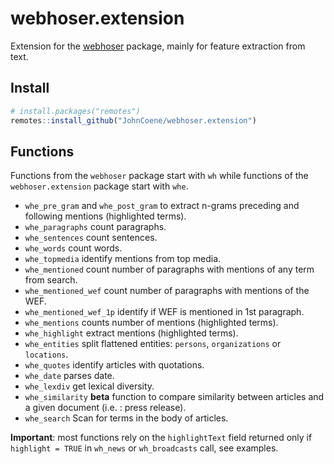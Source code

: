 # webhoser.extension

Extension for the [webhoser](https://webhoser.john-coene.com) package, mainly for feature extraction from text.

## Install

```r
# install.packages("remotes")
remotes::install_github("JohnCoene/webhoser.extension")
```

## Functions

Functions from the `webhoser` package start with `wh` while functions of the `webhoser.extension` package start with `whe`.

* `whe_pre_gram` and `whe_post_gram` to extract n-grams preceding and following mentions (highlighted terms).
* `whe_paragraphs` count paragraphs.
* `whe_sentences` count sentences.
* `whe_words` count words.
* `whe_topmedia` identify mentions from top media.
* `whe_mentioned` count number of paragraphs with mentions of any term from search.
* `whe_mentioned_wef` count number of paragraphs with mentions of the WEF.
* `whe_mentioned_wef_1p` identify if WEF is mentioned in 1st paragraph.
* `whe_mentions` counts number of mentions (highlighted terms).
* `whe_highlight` extract mentions (highlighted terms).
* `whe_entities` split flattened entities: `persons`, `organizations` or `locations`.
* `whe_quotes` identify articles with quotations.
* `whe_date` parses date.
* `whe_lexdiv` get lexical diversity. 
* `whe_similarity` **beta** function to compare similarity between articles and a given document (i.e. : press release).
* `whe_search` Scan for terms in the body of articles.

**Important**: most functions rely on the `highlightText` field returned only if `highlight = TRUE` in `wh_news` or `wh_broadcasts` call, see examples.

